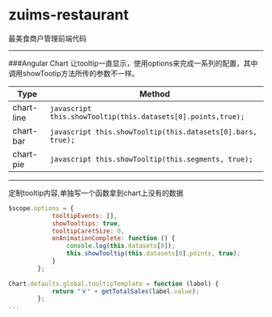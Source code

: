 # zuims-restaurant
最美食商户管理前端代码
- - -
###Angular Chart
让tooltip一直显示，使用options来完成一系列的配置，其中调用showTootip方法所传的参数不一样。

Type        |   Method
----   |   ----
chart-line  |  ```javascript this.showTooltip(this.datasets[0].points,true);```
chart-bar  |   ```javascript this.showTooltip(this.datasets[0].bars, true);```
chart-pie  |   ```javascript this.showTooltip(this.segments, true);```

- - -

定制tooltip内容,单独写一个函数拿到chart上没有的数据

```javascript
$scope.options = {
            tooltipEvents: [],
            showTooltips: true,
            tooltipCaretSize: 0,
            onAnimationComplete: function () {
                console.log(this.datasets[0]);
                this.showTooltip(this.datasets[0].points, true);
            }
        };
        
Chart.defaults.global.tooltipTemplate = function (label) {
            return "￥" + getTotalSales(label.value);
        };
...
```